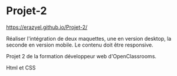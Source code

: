 # Projet-2
https://erazyel.github.io/Projet-2/

Réaliser l'intégration de deux maquettes, une en version desktop, la seconde en version mobile. Le contenu doit être responsive.

Projet 2 de la formation développeur web d'OpenClassrooms.

Html et CSS
